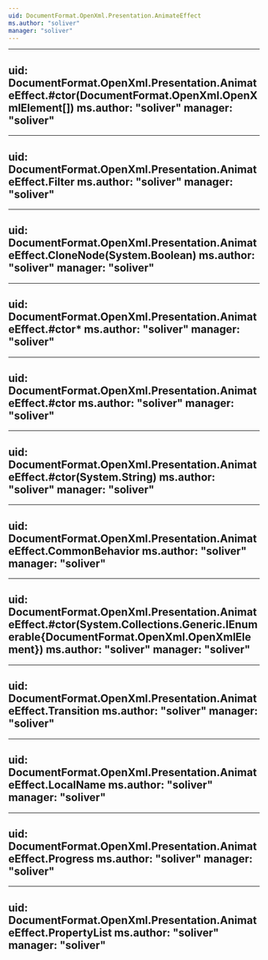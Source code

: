 ```yaml
---
uid: DocumentFormat.OpenXml.Presentation.AnimateEffect
ms.author: "soliver"
manager: "soliver"
---
```


---
uid: DocumentFormat.OpenXml.Presentation.AnimateEffect.#ctor(DocumentFormat.OpenXml.OpenXmlElement[])
ms.author: "soliver"
manager: "soliver"
---

---
uid: DocumentFormat.OpenXml.Presentation.AnimateEffect.Filter
ms.author: "soliver"
manager: "soliver"
---

---
uid: DocumentFormat.OpenXml.Presentation.AnimateEffect.CloneNode(System.Boolean)
ms.author: "soliver"
manager: "soliver"
---

---
uid: DocumentFormat.OpenXml.Presentation.AnimateEffect.#ctor*
ms.author: "soliver"
manager: "soliver"
---

---
uid: DocumentFormat.OpenXml.Presentation.AnimateEffect.#ctor
ms.author: "soliver"
manager: "soliver"
---

---
uid: DocumentFormat.OpenXml.Presentation.AnimateEffect.#ctor(System.String)
ms.author: "soliver"
manager: "soliver"
---

---
uid: DocumentFormat.OpenXml.Presentation.AnimateEffect.CommonBehavior
ms.author: "soliver"
manager: "soliver"
---

---
uid: DocumentFormat.OpenXml.Presentation.AnimateEffect.#ctor(System.Collections.Generic.IEnumerable{DocumentFormat.OpenXml.OpenXmlElement})
ms.author: "soliver"
manager: "soliver"
---

---
uid: DocumentFormat.OpenXml.Presentation.AnimateEffect.Transition
ms.author: "soliver"
manager: "soliver"
---

---
uid: DocumentFormat.OpenXml.Presentation.AnimateEffect.LocalName
ms.author: "soliver"
manager: "soliver"
---

---
uid: DocumentFormat.OpenXml.Presentation.AnimateEffect.Progress
ms.author: "soliver"
manager: "soliver"
---

---
uid: DocumentFormat.OpenXml.Presentation.AnimateEffect.PropertyList
ms.author: "soliver"
manager: "soliver"
---
